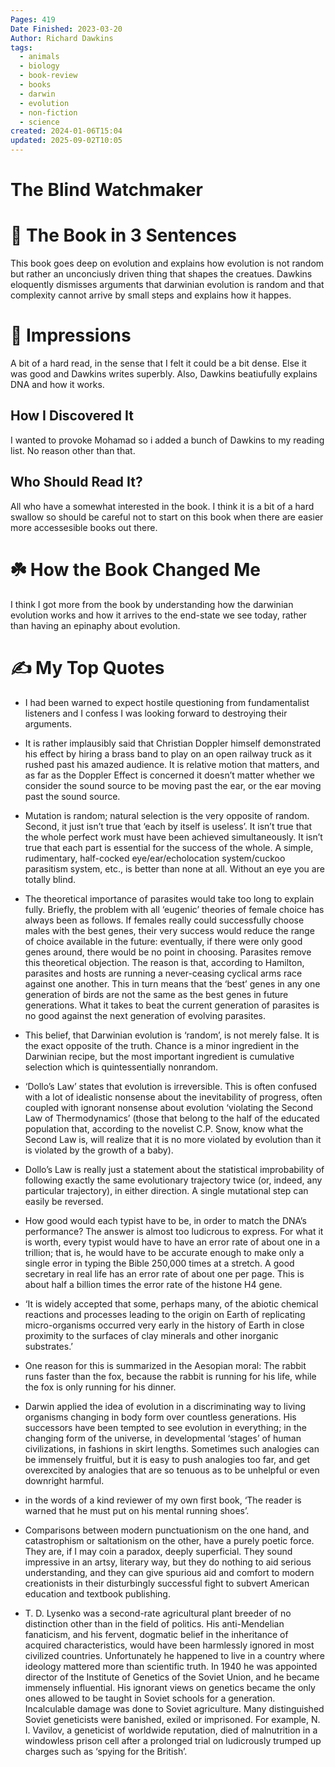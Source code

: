 ```yaml
---
Pages: 419
Date Finished: 2023-03-20
Author: Richard Dawkins
tags:
  - animals
  - biology
  - book-review
  - books
  - darwin
  - evolution
  - non-fiction
  - science
created: 2024-01-06T15:04
updated: 2025-09-02T10:05
---
```

# The Blind Watchmaker


# 🚀 The Book in 3 Sentences
This book goes deep on evolution and explains how evolution is not random but rather an unconciusly driven thing that shapes the creatues. Dawkins eloquently dismisses arguments that darwinian evolution is random and that complexity cannot arrive by small steps and explains how it happes. 

# 🎨 Impressions
A bit of a hard read, in the sense that I felt it could be a bit dense. Else it was good and Dawkins writes superbly.  Also, Dawkins beatiufully explains DNA and how it works. 

## How I Discovered It
I wanted to provoke Mohamad so i added a bunch of Dawkins to my reading list. No reason other than that. 

## Who Should Read It?
All who have a somewhat interested in the book. I think it is a bit of a hard swallow so should be careful not to start on this book when there are easier more accessesible books out there.

# ☘️ How the Book Changed Me
I think I got more from the book by understanding how the darwinian evolution works and how it arrives to the end-state we see today, rather than having an epinaphy about evolution. 

# ✍️ My Top  Quotes

- I had been warned to expect hostile questioning from fundamentalist listeners and I confess I was looking forward to destroying their arguments.
 
- It is rather implausibly said that Christian Doppler himself demonstrated his effect by hiring a brass band to play on an open railway truck as it rushed past his amazed audience. It is relative motion that matters, and as far as the Doppler Effect is concerned it doesn’t matter whether we consider the sound source to be moving past the ear, or the ear moving past the sound source.
 
- Mutation is random; natural selection is the very opposite of random. Second, it just isn’t true that ‘each by itself is useless’. It isn’t true that the whole perfect work must have been achieved simultaneously. It isn’t true that each part is essential for the success of the whole. A simple, rudimentary, half-cocked eye/ear/echolocation system/cuckoo parasitism system, etc., is better than none at all. Without an eye you are totally blind.
 
- The theoretical importance of parasites would take too long to explain fully. Briefly, the problem with all ‘eugenic’ theories of female choice has always been as follows. If females really could successfully choose males with the best genes, their very success would reduce the range of choice available in the future: eventually, if there were only good genes around, there would be no point in choosing. Parasites remove this theoretical objection. The reason is that, according to Hamilton, parasites and hosts are running a never-ceasing cyclical arms race against one another. This in turn means that the ‘best’ genes in any one generation of birds are not the same as the best genes in future generations. What it takes to beat the current generation of parasites is no good against the next generation of evolving parasites.
 
- This belief, that Darwinian evolution is ‘random’, is not merely false. It is the exact opposite of the truth. Chance is a minor ingredient in the Darwinian recipe, but the most important ingredient is cumulative selection which is quintessentially nonrandom.
 
- ‘Dollo’s Law’ states that evolution is irreversible. This is often confused with a lot of idealistic nonsense about the inevitability of progress, often coupled with ignorant nonsense about evolution ‘violating the Second Law of Thermodynamics’ (those that belong to the half of the educated population that, according to the novelist C.P. Snow, know what the Second Law is, will realize that it is no more violated by evolution than it is violated by the growth of a baby).
 
- Dollo’s Law is really just a statement about the statistical improbability of following exactly the same evolutionary trajectory twice (or, indeed, any particular trajectory), in either direction. A single mutational step can easily be reversed.
 
- How good would each typist have to be, in order to match the DNA’s performance? The answer is almost too ludicrous to express. For what it is worth, every typist would have to have an error rate of about one in a trillion; that is, he would have to be accurate enough to make only a single error in typing the Bible 250,000 times at a stretch. A good secretary in real life has an error rate of about one per page. This is about half a billion times the error rate of the histone H4 gene.
 
- ‘It is widely accepted that some, perhaps many, of the abiotic chemical reactions and processes leading to the origin on Earth of replicating micro-organisms occurred very early in the history of Earth in close proximity to the surfaces of clay minerals and other inorganic substrates.’
 
- One reason for this is summarized in the Aesopian moral: The rabbit runs faster than the fox, because the rabbit is running for his life, while the fox is only running for his dinner.
 
- Darwin applied the idea of evolution in a discriminating way to living organisms changing in body form over countless generations. His successors have been tempted to see evolution in everything; in the changing form of the universe, in developmental ‘stages’ of human civilizations, in fashions in skirt lengths. Sometimes such analogies can be immensely fruitful, but it is easy to push analogies too far, and get overexcited by analogies that are so tenuous as to be unhelpful or even downright harmful.
 
- in the words of a kind reviewer of my own first book, ‘The reader is warned that he must put on his mental running shoes’.
 
- Comparisons between modern punctuationism on the one hand, and catastrophism or saltationism on the other, have a purely poetic force. They are, if I may coin a paradox, deeply superficial. They sound impressive in an artsy, literary way, but they do nothing to aid serious understanding, and they can give spurious aid and comfort to modern creationists in their disturbingly successful fight to subvert American education and textbook publishing.
 
- T. D. Lysenko was a second-rate agricultural plant breeder of no distinction other than in the field of politics. His anti-Mendelian fanaticism, and his fervent, dogmatic belief in the inheritance of acquired characteristics, would have been harmlessly ignored in most civilized countries. Unfortunately he happened to live in a country where ideology mattered more than scientific truth. In 1940 he was appointed director of the Institute of Genetics of the Soviet Union, and he became immensely influential. His ignorant views on genetics became the only ones allowed to be taught in Soviet schools for a generation. Incalculable damage was done to Soviet agriculture. Many distinguished Soviet geneticists were banished, exiled or imprisoned. For example, N. I. Vavilov, a geneticist of worldwide reputation, died of malnutrition in a windowless prison cell after a prolonged trial on ludicrously trumped up charges such as ‘spying for the British’.
 
